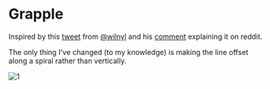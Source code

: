 # Grapple

Inspired by this [tweet](https://twitter.com/wilnyl/status/1104769822758502402) from [@wilnyl](https://twitter.com/wilnyl) and his [comment](https://www.reddit.com/r/Unity3D/comments/azgwb7/i_made_a_grappling_hook_rope_wobble_effect/ei7oq9s/) explaining it on reddit.

The only thing I've changed (to my knowledge) is making the line offset along a spiral rather than vertically.

![1](https://i.imgur.com/Hah68yN.gif)
